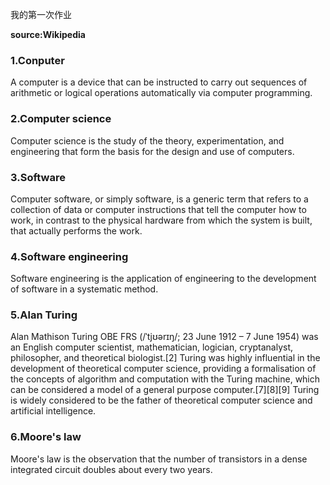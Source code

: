 我的第一次作业

**source:Wikipedia**
### 1.Conputer

A computer is a device that can be instructed to carry out sequences of arithmetic or logical operations automatically via computer programming.

### 2.Computer science

Computer science is the study of the theory, experimentation, and engineering that form the basis for the design and use of computers. 

### 3.Software

Computer software, or simply software, is a generic term that refers to a collection of data or computer instructions that tell the computer how to work, in contrast to the physical hardware from which the system is built, that actually performs the work. 

### 4.Software engineering

Software engineering is the application of engineering to the development of software in a systematic method.

### 5.Alan Turing

Alan Mathison Turing OBE FRS (/ˈtjʊərɪŋ/; 23 June 1912 – 7 June 1954) was an English computer scientist, mathematician, logician, cryptanalyst, philosopher, and theoretical biologist.[2] Turing was highly influential in the development of theoretical computer science, providing a formalisation of the concepts of algorithm and computation with the Turing machine, which can be considered a model of a general purpose computer.[7][8][9] Turing is widely considered to be the father of theoretical computer science and artificial intelligence.

### 6.Moore's law

Moore's law is the observation that the number of transistors in a dense integrated circuit doubles about every two years. 